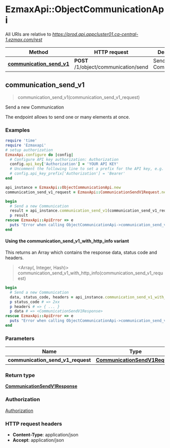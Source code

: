 # EzmaxApi::ObjectCommunicationApi

All URIs are relative to *https://prod.api.appcluster01.ca-central-1.ezmax.com/rest*

| Method | HTTP request | Description |
| ------ | ------------ | ----------- |
| [**communication_send_v1**](ObjectCommunicationApi.md#communication_send_v1) | **POST** /1/object/communication/send | Send a new Communication |


## communication_send_v1

> <CommunicationSendV1Response> communication_send_v1(communication_send_v1_request)

Send a new Communication

The endpoint allows to send one or many elements at once.

### Examples

```ruby
require 'time'
require 'Ezmaxapi'
# setup authorization
EzmaxApi.configure do |config|
  # Configure API key authorization: Authorization
  config.api_key['Authorization'] = 'YOUR API KEY'
  # Uncomment the following line to set a prefix for the API key, e.g. 'Bearer' (defaults to nil)
  # config.api_key_prefix['Authorization'] = 'Bearer'
end

api_instance = EzmaxApi::ObjectCommunicationApi.new
communication_send_v1_request = EzmaxApi::CommunicationSendV1Request.new({a_obj_communication: [EzmaxApi::CommunicationRequestCompound.new({e_communication_type: EzmaxApi::FieldECommunicationType::EMAIL, t_communication_body: 't_communication_body_example', b_communication_private: false, a_obj_communicationattachment: [EzmaxApi::CustomCommunicationattachmentRequest.new], a_obj_communicationrecipient: [EzmaxApi::CommunicationrecipientRequestCompound.new], a_obj_communicationreference: [EzmaxApi::CommunicationreferenceRequestCompound.new], a_obj_communicationexternalrecipient: [EzmaxApi::CommunicationexternalrecipientRequestCompound.new({s_communicationexternalrecipient_name: 'John Doe'})]})]}) # CommunicationSendV1Request | 

begin
  # Send a new Communication
  result = api_instance.communication_send_v1(communication_send_v1_request)
  p result
rescue EzmaxApi::ApiError => e
  puts "Error when calling ObjectCommunicationApi->communication_send_v1: #{e}"
end
```

#### Using the communication_send_v1_with_http_info variant

This returns an Array which contains the response data, status code and headers.

> <Array(<CommunicationSendV1Response>, Integer, Hash)> communication_send_v1_with_http_info(communication_send_v1_request)

```ruby
begin
  # Send a new Communication
  data, status_code, headers = api_instance.communication_send_v1_with_http_info(communication_send_v1_request)
  p status_code # => 2xx
  p headers # => { ... }
  p data # => <CommunicationSendV1Response>
rescue EzmaxApi::ApiError => e
  puts "Error when calling ObjectCommunicationApi->communication_send_v1_with_http_info: #{e}"
end
```

### Parameters

| Name | Type | Description | Notes |
| ---- | ---- | ----------- | ----- |
| **communication_send_v1_request** | [**CommunicationSendV1Request**](CommunicationSendV1Request.md) |  |  |

### Return type

[**CommunicationSendV1Response**](CommunicationSendV1Response.md)

### Authorization

[Authorization](../README.md#Authorization)

### HTTP request headers

- **Content-Type**: application/json
- **Accept**: application/json

